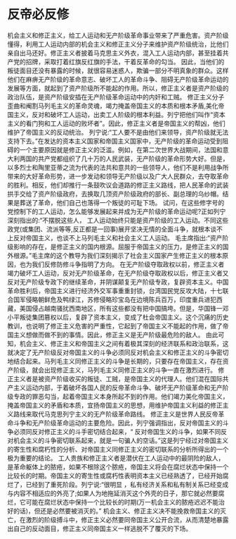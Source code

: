 # 反帝必反修

机会主义和修正主义，给工人运动和无产阶级革命事业带来了严重危害。资产阶级懂得，利用工人运动内部的机会主义和修正主义分子来维护资产阶级统治，比他们亲自出马还好。修正主义者披着马克思主义外衣，混入工人运动内部，甚至挂着共产党的招牌，采取打着红旗反红旗的手法，干着反革命的勾当。
因此，当他们的叛徒面目还没有暴露的时候，就很容易迷惑人，欺骗一部分不明真象的群众。这样他们在麻痹无产阶级的革命意志、破坏工人的革命斗争、阻碍无产阶级革命运动的发展等方面，就起到了资产阶级所不能起的作用。所以，修正主义者是资产阶级的政治队伍，是资产阶级安插在无产阶级革命运动中的内奸和工贼。
修正主义分子歪曲和阉割马列毛主义的革命灵魂，竭力掩盖帝国主义的本质和根本矛盾,美化帝国主义，反对和破坏工人运动，出卖工人阶级的根本利益。列宁把他们叫作“资本主义的看门狗和工人运动的败坏者”。因此，修正主义者是帝国主义的帮凶，他们维护了帝国主义的反动统治。
列宁说:“工人要不是由他们来领导，资产阶级就无法支持下去。”在发达的资本主义国家和帝国主义国家中，无产阶级的革命运动受到阻碍的一个主要原因就是修正主义的泛滥。例如，在第二次世界大战期间，法国和意大利两国的共产党都组织了几十万的人民武装，无产阶级的革命形势大好。但是，以多烈士和陶里亚蒂之流为代表的法共和意共的一些领导人，他们不是利用战争所带来的大好革命形势，进一步发动和领导无产阶级以及广大人民群众，去夺取革命的胜利。相反，他们却推行一条鼓吹议会道路的修正主义路线，把人民革命的武装拱手交给了资产阶级政府，去换取几顶资产阶级政府的部长、副总理的乌纱帽。结果是葬送了革命，他们自己也落得一个叛徒的可耻下场。
试问，在这些修字号的党控制下的工人运动，怎么能够发展起来并成为无产阶级的革命运动呢?正如列宁深刻指出的:“不摆脱这些人， 工人运动始终只能是资产阶级的工入运动。不同这些政党(或集团、流派等等,反正都是一回事)展开坚决无情的全面斗争，就根本谈不上反对帝国主义，也谈不上马列毛主义和社会主义工人运动。
毛主席指出:“资产阶级影响的存在，是修正主义的国内根源。屈服于帝国主义的压力，是修正主义的国外根源。”毛主席的这个教导为我们深刻揭示了社会主义国家产生修正主义的根本原因，也为我们反修防修斗争指明了方向。
在无产阶级夺取政权以前，修正主义者竭力破坏工人运动，反对无产阶级革命，在无产阶级夺取政权以后，修正主义者又反对无产阶级专政下的继续革命，并阴谋颠复无产阶级专政，复辟资本主义。中国革命胜利后，帝国主义进行经济外交军事重重封锁，台湾国民党反攻大陆，十七联合国军侵略朝鲜危及鸭绿江，苏修侵略珍宝岛在边境陈兵百万，印度重兵进犯西藏，美国侵占越南骚扰西南地区，所有这些都没有把中国搞垮。但是，华国锋一邓小平叛徒集团篡权以后，复辟了资本主义，变成了杜会帝国主义。这个沉痛的历史教训，也说明了修正主义危害的严重性，它起到了帝国主义不能起的作用，做了帝国主义想做而做不到的事情。因此，修正主义是无产阶级最危险的敌人。
由此可知，机会主义、修正主义和帝国主义之间有着极其深刻的经济联系和政治联系，这就决定了无产阶级反对帝国主义的斗争必须同反对机会主义和修正主义的斗争密切地结合起来。马列毛主义同修正主义的斗争是长期的，只要存在帝国主义，存在资产阶级，就会出现修正主义，马列毛主义同修正主义的斗争一直在激烈进行。
修正主义者是被资产阶级收买的叛徒、工贼，是帝国主义的代理人。他们混在国际共产主义运动内部，于着破坏各国人民的反帝革命斗争、破坏无产阶级革命和无产阶级专政的罪恶勾当，起着帝国主义本身所起不到的作用。他们竭力美化帝国主义，掩盖帝国主义的矛盾和本质，宜扬帝国主义的思想，用维护帝国主义利益的修正主义路线来取代马克思列宁主义的无产阶级革命路线。
修正主义是世界人民反帝革命斗争和无产阶级革命运动的主要危险。因此，列宁强调指出，反对帝国主义的斗争必须同反对修正主义的斗手密切结合起来，“ 反对帝国生义的斗争，如果不同反对机会主义的斗争密切联系起来，就是一句骗人的空话。”这是列宁经过对帝国主义的寄生性和腐朽性的分析、对帝国主义同修正主义的密切联系的分析所得出的一个极为重要的结论。
工人贵族和修正主义者是潜伏在工人运动中的最阴险的敌人，是革命躯体上的脓疮，如果不根除这个脓疮，帝国主义将会在腐烂状态中保持一个比较长的时期。帝国主义的寄生性或腐朽性表明资本主义已经熟透了，已经开始腐烂了，已经到了重死阶段。列宁说:“很明显 ，私有经济关系和私有制关系已经变成与内容不相适应的外亮了;如果人为地拖延消灭这个外壳的日子，那它就必然要腐烂，它可能在腐烂状态中保持一个比较长的时期(万一机会主义的脓疮迟迟不能治好的话)，但还是必然要被消灭的。”
机会主义、修正主义决不能挽救帝国主义的灭亡，在激烈的阶级搏斗中，修正主义必然要同帝国主义公开合流，从而清楚地暴露出自己的反动面目，修正主义同帝国主义一样逃脱不了覆灭的下场。